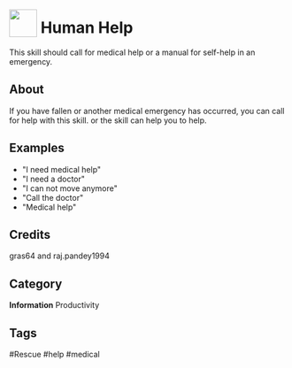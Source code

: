 # <img src="https://raw.githack.com/FortAwesome/Font-Awesome/master/svgs/solid/robot.svg" card_color="#40DBB0" width="50" height="50" style="vertical-align:bottom"/> Human Help
This skill should call for medical help or a manual for self-help in an emergency.

## About
If you have fallen or another medical emergency has occurred, you can call for help with this skill. or the skill can help you to help.

## Examples
* "I need medical help"
* "I need a doctor"
* "I can not move anymore"
* "Call the doctor"
* "Medical help"

## Credits
gras64 and raj.pandey1994

## Category
**Information**
Productivity

## Tags
#Rescue
#help
#medical

